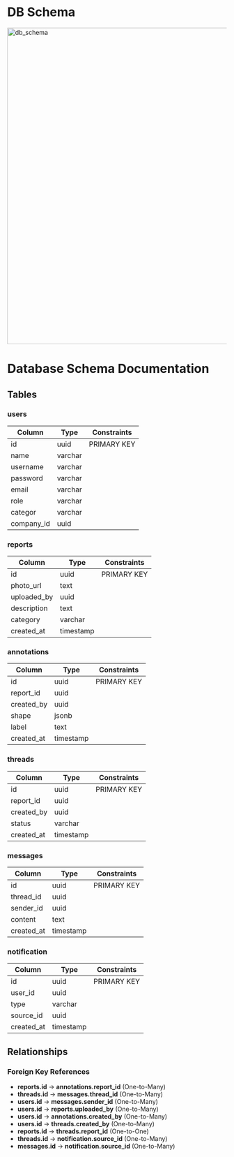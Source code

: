 # DB Schema

<img width="725" alt="db_schema" src="https://github.com/user-attachments/assets/07428623-ed9b-43e3-811d-c56be646b596" />


# Database Schema Documentation

## Tables

### users
| Column | Type | Constraints |
|--------|------|-------------|
| id | uuid | PRIMARY KEY |
| name | varchar | |
| username | varchar | |
| password | varchar | |
| email | varchar | |
| role | varchar | |
| categor | varchar | |
| company_id | uuid | |

### reports
| Column | Type | Constraints |
|--------|------|-------------|
| id | uuid | PRIMARY KEY |
| photo_url | text | |
| uploaded_by | uuid | |
| description | text | |
| category | varchar | |
| created_at | timestamp | |

### annotations
| Column | Type | Constraints |
|--------|------|-------------|
| id | uuid | PRIMARY KEY |
| report_id | uuid | |
| created_by | uuid | |
| shape | jsonb | |
| label | text | |
| created_at | timestamp | |

### threads
| Column | Type | Constraints |
|--------|------|-------------|
| id | uuid | PRIMARY KEY |
| report_id | uuid | |
| created_by | uuid | |
| status | varchar | |
| created_at | timestamp | |

### messages
| Column | Type | Constraints |
|--------|------|-------------|
| id | uuid | PRIMARY KEY |
| thread_id | uuid | |
| sender_id | uuid | |
| content | text | |
| created_at | timestamp | |

### notification
| Column | Type | Constraints |
|--------|------|-------------|
| id | uuid | PRIMARY KEY |
| user_id | uuid | |
| type | varchar | |
| source_id | uuid | |
| created_at | timestamp | |

## Relationships

### Foreign Key References
- **reports.id** → **annotations.report_id** (One-to-Many)
- **threads.id** → **messages.thread_id** (One-to-Many)
- **users.id** → **messages.sender_id** (One-to-Many)
- **users.id** → **reports.uploaded_by** (One-to-Many)
- **users.id** → **annotations.created_by** (One-to-Many)
- **users.id** → **threads.created_by** (One-to-Many)
- **reports.id** → **threads.report_id** (One-to-One)
- **threads.id** → **notification.source_id** (One-to-Many)
- **messages.id** → **notification.source_id** (One-to-Many)
